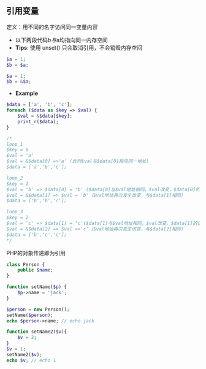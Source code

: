 ## 引用变量
定义：用不同的名字访问同一变量内容
 * 以下两段代码$b与$a均指向同一内存空间
 * **Tips**: 使用 unset() 只会取消引用，不会销毁内存空间
```php
$a = 1;
$b = $a;
```
```php
$a = 1;
$b = &$a;
```

* **Example**
```php
$data = ['a', 'b', 'c'];
foreach ($data as $key => $val) {
    $val = &$data[$key];
    print_r($data);
}

/*
loop_1
$key = 0
$val = 'a'
$val = &$data[0] =>'a' (此时$val与$data[0]指向同一地址)
$data = ['a','b','c'];

loop_2
$key = 1
$val = 'b' => $data[0] = 'b' ($data[0]与$val地址相同，$val改变，$data[0]的值也发生改变)
$val = &$data[1] => $val = 'b'（$val地址再次发生改变，与$data[1]相同）
$data = ['b','b','c'];

loop_3
$key = 2
$val = 'c' => $data[1] = 'c'($data[1]与$val地址相同，$val改变，$data[1]的值也发生改变)
$val = &$data[2] => $val =>'c'（$val地址再次发生改变，与$data[2]相同）
$data = ['b','c','c'];
*/
```

PHP的对象传递即为引用
```php
class Person {
	public $name;
}

function setName($p) {
	$p->name = 'jack';
}

$person = new Person();
setName($person);
echo $person->name; // echo jack

function setName2($v){
	$v = 2;
}
$v = 1;
setName2($v);
echo $v; // echo 1
```